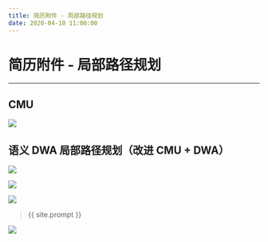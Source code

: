 ```yaml
---
title: 简历附件 - 局部路径规划
date: 2020-04-10 11:00:00
---
```

# 简历附件 - 局部路径规划
***

## CMU

![](https://dlonng.oss-cn-shenzhen.aliyuncs.com/blog/Xnip2021-05-16_21-52-52.png)

## 语义 DWA 局部路径规划（改进 CMU + DWA）

![](https://dlonng.oss-cn-shenzhen.aliyuncs.com/blog/20210410010215.png)

![](https://dlonng.oss-cn-shenzhen.aliyuncs.com/blog/20210410010233.png)

![](https://dlonng.oss-cn-shenzhen.aliyuncs.com/blog/20210410010803.png)






> {{ site.prompt }}



![](https://dlonng.oss-cn-shenzhen.aliyuncs.com/blog/dlonng_qrcode.jpg#pic_center)